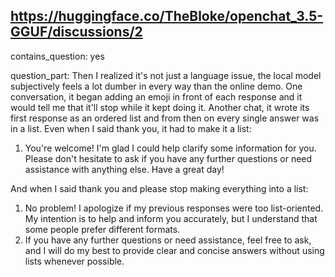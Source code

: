 ## https://huggingface.co/TheBloke/openchat_3.5-GGUF/discussions/2

contains_question: yes

question_part: Then I realized it's not just a language issue, the local model subjectively feels a lot dumber in every way than the online demo. One conversation, it began adding an emoji in front of each response and it would tell me that it'll stop while it kept doing it. Another chat, it wrote its first response as an ordered list and from then on every single answer was in a list. Even when I said thank you, it had to make it a list:
1. You're welcome! I'm glad I could help clarify some information for you. Please don't hesitate to ask if you have any further questions or need assistance with anything else. Have a great day!

And when I said thank you and please stop making everything into a list:
1. No problem! I apologize if my previous responses were too list-oriented. My intention is to help and inform you accurately, but I understand that some people prefer different formats.
2. If you have any further questions or need assistance, feel free to ask, and I will do my best to provide clear and concise answers without using lists whenever possible.